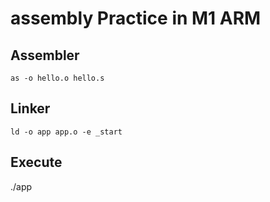 # assembly Practice in M1 ARM
## Assembler
```as -o hello.o hello.s```

## Linker
`ld -o app app.o -e _start`

## Execute
./app
